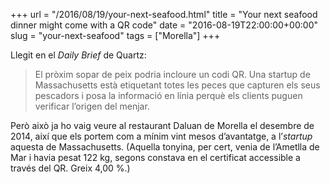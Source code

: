 +++
url = "/2016/08/19/your-next-seafood.html"
title = "Your next seafood dinner might come with a QR code"
date = "2016-08-19T22:00:00+00:00"
slug = "your-next-seafood"
tags = ["Morella"]
+++

Llegit en el *Daily Brief* de Quartz:

> El pròxim sopar de peix podria incloure un codi QR. Una startup de Massachusetts està etiquetant totes les peces que capturen els seus pescadors i posa la informació en línia perquè els clients puguen verificar l’origen del menjar.

Però això ja ho vaig veure al restaurant Daluan de Morella el desembre de 2014, així que els portem com a mínim vint mesos d’avantatge, a l’*startup* aquesta de Massachusetts. (Aquella tonyina, per cert, venia de l’Ametlla de Mar i havia pesat 122 kg, segons constava en el certificat accessible a través del QR. Greix 4,00 %.)

